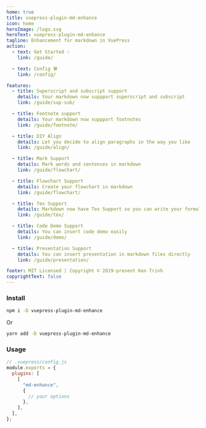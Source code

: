 ```yaml
---
home: true
title: vuepress-plugin-md-enhance
icon: home
heroImage: /logo.svg
heroText: vuepress-plugin-md-enhance
tagline: Enhancement for markdown in VuePress
action:
  - text: Get Started 💡
    link: /guide/

  - text: Config 🛠
    link: /config/

features:
  - title: Superscript and subscript support
    details: Your markdown now suppport superscript and subscript
    link: /guide/sup-sub/

  - title: Footnote support
    details: Your markdown now suppport footnotes
    link: /guide/footnote/

  - title: DIY Align
    details: Let you decide to align paragraphs in the way you like
    link: /guide/align/

  - title: Mark Support
    details: Mark words and sentences in markdown
    link: /guide/flowchart/

  - title: Flowchart Support
    details: Create your flowchart in markdown
    link: /guide/flowchart/

  - title: Tex Support
    details: Markdown now have Tex Support so you can write your formula
    link: /guide/tex/

  - title: Code Demo Support
    details: You can insert code demo easily
    link: /guide/demo/

  - title: Presentation Support
    details: You can insert presentation in markdown files directly
    link: /guide/presentation/

footer: MIT Licensed | Copyright © 2019-present Ken Trinh
copyrightText: false
---
```


### Install

```bash
npm i -D vuepress-plugin-md-enhance
```

Or

```bash
yarn add -D vuepress-plugin-md-enhance
```

### Usage

```js
// .vuepress/config.js
module.exports = {
  plugins: [
    [
      "md-enhance",
      {
        // your options
      },
    ],
  ],
};
```
